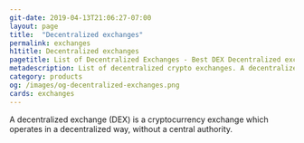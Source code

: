 ```yaml
---
git-date: 2019-04-13T21:06:27-07:00
layout: page
title:  "Decentralized exchanges"
permalink: exchanges
h1title: Decentralized exchanges
pagetitle: List of Decentralized Exchanges - Best DEX Decentralized exchanges    
metadescription: List of decentralized crypto exchanges. A decentralized exchange (DEX) is a cryptocurrency exchange which operates in a decentralized way, without a central authority.
category: products
og: /images/og-decentralized-exchanges.png
cards: exchanges
---
```

A decentralized exchange (DEX) is a cryptocurrency exchange which operates in a decentralized way, without a central authority.
